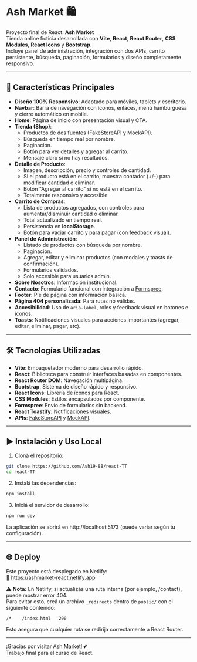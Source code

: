 # Ash Market 🛍️

Proyecto final de React: **Ash Market**  
Tienda online ficticia desarrollada con **Vite**, **React**, **React Router**, **CSS Modules**, **React Icons** y **Bootstrap**.  
Incluye panel de administración, integración con dos APIs, carrito persistente, búsqueda, paginación, formularios y diseño completamente responsivo.

---

## 🚀 Características Principales

- **Diseño 100% Responsivo**: Adaptado para móviles, tablets y escritorio.
- **Navbar**: Barra de navegación con íconos, enlaces, menú hamburguesa y cierre automático en mobile.
- **Home**: Página de inicio con presentación visual y CTA.
- **Tienda (Shop)**:
  - Productos de dos fuentes (FakeStoreAPI y MockAPI).
  - Búsqueda en tiempo real por nombre.
  - Paginación.
  - Botón para ver detalles y agregar al carrito.
  - Mensaje claro si no hay resultados.
- **Detalle de Producto**:
  - Imagen, descripción, precio y controles de cantidad.
  - Si el producto está en el carrito, muestra contador (+/-) para modificar cantidad o eliminar.
  - Botón "Agregar al carrito" si no está en el carrito.
  - Totalmente responsivo y accesible.
- **Carrito de Compras**:
  - Lista de productos agregados, con controles para aumentar/disminuir cantidad o eliminar.
  - Total actualizado en tiempo real.
  - Persistencia en **localStorage**.
  - Botón para vaciar carrito y para pagar (con feedback visual).
- **Panel de Administración**:
  - Listado de productos con búsqueda por nombre.
  - Paginación.
  - Agregar, editar y eliminar productos (con modales y toasts de confirmación).
  - Formularios validados.
  - Solo accesible para usuarios admin.
- **Sobre Nosotros**: Información institucional.
- **Contacto**: Formulario funcional con integración a [Formspree](https://formspree.io/).
- **Footer**: Pie de página con información básica.
- **Página 404 personalizada**: Para rutas no válidas.
- **Accesibilidad**: Uso de `aria-label`, roles y feedback visual en botones e íconos.
- **Toasts**: Notificaciones visuales para acciones importantes (agregar, editar, eliminar, pagar, etc).

---

## 🛠️ Tecnologías Utilizadas

- **Vite**: Empaquetador moderno para desarrollo rápido.
- **React**: Biblioteca para construir interfaces basadas en componentes.
- **React Router DOM**: Navegación multipágina.
- **Bootstrap**: Sistema de diseño rápido y responsivo.
- **React Icons**: Librería de íconos para React.
- **CSS Modules**: Estilos encapsulados por componente.
- **Formspree**: Envío de formularios sin backend.
- **React Toastify**: Notificaciones visuales.
- **APIs**: [FakeStoreAPI](https://fakestoreapi.com/) y [MockAPI](https://mockapi.io/).

---

## ▶️ Instalación y Uso Local

1. Cloná el repositorio:

```bash
git clone https://github.com/Ash19-88/react-TT
cd react-TT
```

2. Instalá las dependencias:
```bash
npm install
```

3. Iniciá el servidor de desarrollo:
```bash
npm run dev
```
La aplicación se abrirá en http://localhost:5173 (puede variar según tu configuración).

---

## 🌐 Deploy

Este proyecto está desplegado en Netlify:  
🔗 https://ashmarket-react.netlify.app

⚠️ **Nota:** En Netlify, si actualizás una ruta interna (por ejemplo, /contact), puede mostrar error 404.  
Para evitar esto, creá un archivo `_redirects` dentro de `public/` con el siguiente contenido:
```
/*    /index.html   200
```
Esto asegura que cualquier ruta se redirija correctamente a React Router.

---

¡Gracias por visitar Ash Market! 💕  
Trabajo final para el curso de React.